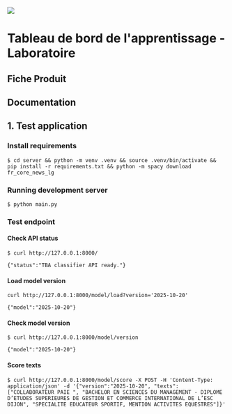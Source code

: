 ![](https://avatars1.githubusercontent.com/u/63645182?s=200&v=4)

# Tableau de bord de l'apprentissage - Laboratoire

## Fiche Produit

## Documentation

## 1. Test application
### Install requirements
```shell
$ cd server && python -m venv .venv && source .venv/bin/activate && pip install -r requirements.txt && python -m spacy download fr_core_news_lg
```

### Running development server
```shell
$ python main.py
```

### Test endpoint
#### Check API status
```shell
$ curl http://127.0.0.1:8000/

{"status":"TBA classifier API ready."}
```
#### Load model version
```shell
curl http://127.0.0.1:8000/model/load?version='2025-10-20'

{"model":"2025-10-20"}
```

#### Check model version
```shell
$ curl http://127.0.0.1:8000/model/version

{"model":"2025-10-20"}
```

#### Score texts
```shell
$ curl http://127.0.0.1:8000/model/score -X POST -H 'Content-Type: application/json' -d '{"version":"2025-10-20", "texts": ["COLLABORATEUR PAIE ", "BACHELOR EN SCIENCES DU MANAGEMENT - DIPLOME D’ETUDES SUPERIEURES DE GESTION ET COMMERCE INTERNATIONAL DE L’ESC DIJON", "SPECIALITE EDUCATEUR SPORTIF, MENTION ACTIVITES EQUESTRES"]}'